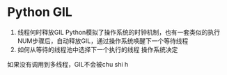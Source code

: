 
# Python GIL

1. 线程何时释放GIL
Python模拟了操作系统的时钟机制，也有一套类似的执行NUM步骤后，自动释放GIL，通过操作系统唤醒下一个等待线程
3. 如何从等待的线程池中选择下一个执行的线程
操作系统决定

如果没有调用到多线程，GIL不会被chu shi h
<!--stackedit_data:
eyJoaXN0b3J5IjpbLTE3MTE3MTgzODYsLTczMzM1NTQxOV19
-->